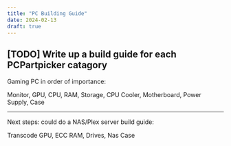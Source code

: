 ```yaml
---
title: "PC Building Guide"
date: 2024-02-13
draft: true
---
```


## [TODO] Write up a build guide for each PCPartpicker catagory

Gaming PC in order of importance:

Monitor, GPU, CPU, RAM, Storage, CPU Cooler, Motherboard, Power Supply, Case

---

Next steps: could do a NAS/Plex server build guide:

Transcode GPU, ECC RAM, Drives, Nas Case